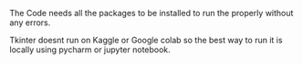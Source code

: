 The Code needs all the packages to be installed to run the properly without any errors.

Tkinter doesnt run on Kaggle or Google colab so the best way to run it is locally using pycharm or jupyter notebook.
